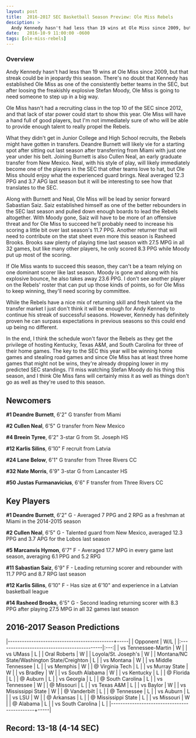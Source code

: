 ```yaml
---
layout: post
title:  2016-2017 SEC Basketball Season Preview: Ole Miss Rebels
desciption: >
  Andy Kennedy hasn't had less than 19 wins at Ole Miss since 2009, but that streak could be in jeopardy this season without high flying Stefan Moody.
date:   2016-10-9 11:00:00 -0600
tags: [ole-miss-rebels]
---
```

### Overview
Andy Kennedy hasn't had less than 19 wins at Ole Miss since 2009, but that streak could be in jeopardy this season. There's no doubt that Kennedy has established Ole Miss as one of the consistently better teams in the SEC, but after loosing the freakishly explosive Stefan Moody, Ole Miss is going to need someone to step up in a big way.

Ole Miss hasn't had a recruiting class in the top 10 of the SEC since 2012, and that lack of star power could start to show this year. Ole Miss will have a hand full of good players, but I'm not immediately sure of who will be able to provide enough talent to really propel the Rebels.

What they didn't get in Junior College and High School recruits, the Rebels might have gotten in transfers. Deandre Burnett will likely vie for a starting spot after sitting out last season after transferring from Miami with just one year under his belt. Joining Burnett is also Cullen Neal, an early graduate transfer from New Mexico. Neal, with his style of play, will likely immediately become one of the players in the SEC that other teams love to hat, but Ole Miss should enjoy what the experienced guard brings. Neal averaged 12.3 PPG and 3.7 APG last season but it will be interesting to see how that translates to the SEC.

Along with Burnett and Neal, Ole Miss will be lead by senior forward Sabastian Saiz. Saiz established himself as one of the better rebounders in the SEC last season and pulled down enough boards to lead the Rebels altogether. With Moody gone, Saiz will have to be more of an offensive threat and for Ole Miss to succeed he'll probably need to increase his scoring a little bit over last season's 11.7 PPG. Another returner that will need to contribute on the stat sheet even more this season is Rasheed Brooks. Brooks saw plenty of playing time last season with 27.5 MPG in all 32 games, but like many other players, he only scored 8.3 PPG while Moody put up most of the scoring.

If Ole Miss wants to succeed this season, they can't be a team relying on one dominant scorer like last season. Moody is gone and along with his explosive bounce, he also takes away 23.6 PPG. I don't see another player on the Rebels' roster that can put up those kinds of points, so for Ole Miss to keep winning, they'll need scoring by committee.

While the Rebels have a nice mix of returning skill and fresh talent via the transfer market I just don't think it will be enough for Andy Kennedy to continue his streak of successful seasons. However, Kennedy has definitely proven he can surpass expectations in previous seasons so this could end up being no different.

In the end, I think the schedule won't favor the Rebels as they get the privilege of hosting Kentucky, Texas A&M, and South Carolina for three of their home games. The key to the SEC this year will be winning home games and stealing road games and since Ole Miss has at least three home games that might not be wins, they're already dropping lower in my predicted SEC standings. I'll miss watching Stefan Moody do his thing this season, and I think Ole Miss fans will certainly miss it as well as things don't go as well as they're used to this season.


## Newcomers

**\#1 Deandre Burnett**, 6'2" G transfer from Miami

**\#2 Cullen Neal**, 6'5" G transfer from New Mexico

**\#4 Breein Tyree**, 6'2" 3-star G from St. Joseph HS

**\#12 Karlis Silins**, 6'10" F recruit from Latvia

**\#24 Lane Below**, 6'1" G transfer from Three Rivers CC

**\#32 Nate Morris**, 6'9" 3-star G from Lancaster HS

**\#50 Justas Furmanavicius**, 6'6" F transfer from Three Rivers CC


## Key Players

**\#1 Deandre Burnett**, 6'2" G - Averaged 7 PPG and 2 RPG as a freshman at Miami in the 2014-2015 season

**\#2 Cullen Neal**, 6'5" G - Talented guard from New Mexico, averaged 12.3 PPG and 3.7 APG for the Lobos last season

**\#5 Marcanvis Hymon**, 6'7" F - Averaged 17.7 MPG in every game last season, averaging 6.1 PPG and 5.2 RPG

**\#11 Sabastian Saiz**, 6'9" F - Leading returning scorer and rebounder with 11.7 PPG and 8.7 RPG last season

**\#12 Karlis Silins**, 6'10" F - Has size at 6'10" and experience in a Latvian basketball league

**\#14 Rasheed Brooks**, 6'5" G - Second leading returning scorer with 8.3 PPG after playing 27.5 MPG in all 32 games last season


## 2016-2017 Season Predictions

|---------------------------------------------+-----|
| Opponent                                    | W/L |
|:--------------------------------------------|:---:|
| vs Tennessee-Martin                         | W   |
| vs UMass                                    | L   |
| Oral Roberts                                | W   |
| Loyola/St. Joseph's                         | W   |
| Montana/NC State/Washington State/Creighton | L   |
| vs Montana                                  | W   |
| vs Middle Tennessee                         | L   |
| vs Memphis                                  | W   |
| @ Virginia Tech                             | L   |
| vs Murray State                             | W   |
| vs Bradley                                  | W   |
| vs South Alabama                            | W   |
| vs Kentucky                                 | L   |
| @ Florida                                   | L   |
| @ Auburn                                    | L   |
| vs Georgia                                  | L   |
| @ South Carolina                            | L   |
| vs Tennessee                                | W   |
| @ Missouri                                  | L   |
| vs Texas A&M                                | L   |
| vs Baylor                                   | W   |
| vs Mississippi State                        | W   |
| @ Vanderbilt                                | L   |
| @ Tennessee                                 | L   |
| vs Auburn                                   | L   |
| vs LSU                                      | W   |
| @ Arkansas                                  | L   |
| @ Mississippi State                         | L   |
| vs Missouri                                 | W   |
| @ Alabama                                   | L   |
| vs South Carolina                           | L   |
|---------------------------------------------+-----|

## Record: 13-18 (4-14 SEC)
